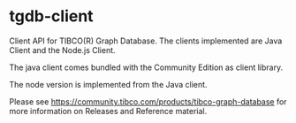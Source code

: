 # tgdb-client
Client API for TIBCO(R) Graph Database.
The clients implemented are Java Client and the Node.js Client. 

The java client comes bundled with the Community Edition as client library.

The node version is implemented from the Java client.

Please see https://community.tibco.com/products/tibco-graph-database for more information on Releases and Reference material.

